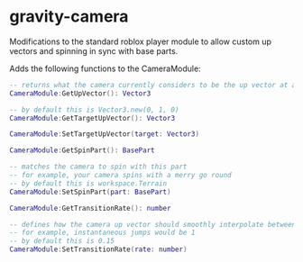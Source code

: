 # gravity-camera
Modifications to the standard roblox player module to allow custom up vectors and spinning in sync with base parts.

Adds the following functions to the CameraModule:

```Lua
-- returns what the camera currently considers to be the up vector at any given moment
CameraModule:GetUpVector(): Vector3

-- by default this is Vector3.new(0, 1, 0)
CameraModule:GetTargetUpVector(): Vector3

CameraModule:SetTargetUpVector(target: Vector3)

CameraModule:GetSpinPart(): BasePart

-- matches the camera to spin with this part
-- for example, your camera spins with a merry go round
-- by default this is workspace.Terrain
CameraModule:SetSpinPart(part: BasePart)

CameraModule:GetTransitionRate(): number

-- defines how the camera up vector should smoothly interpolate between it's current value and the target
-- for example, instantaneous jumps would be 1
-- by default this is 0.15
CameraModule:SetTransitionRate(rate: number)
```

